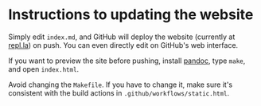 # Instructions to updating the website

Simply edit `index.md`, and GitHub will deploy the website (currently at [repl.la](https://repl.la)) on push.
You can even directly edit on GitHub's web interface. 

If you want to preview the site before pushing,
install [pandoc](https://pandoc.org), type `make`, and open `index.html`.

Avoid changing the `Makefile`.
If you have to change it, make sure it's consistent with the 
 build actions in `.github/workflows/static.html`.
